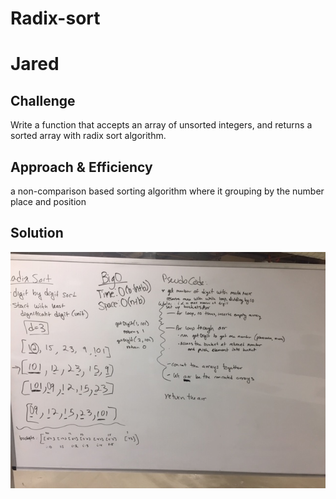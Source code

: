 # Radix-sort

# Jared

## Challenge
Write a function that accepts an array of unsorted integers, and returns a sorted array with radix sort algorithm.

## Approach & Efficiency
a non-comparison based sorting algorithm where it grouping by the number place and position

## Solution
![](./assets/radix-sort.jpg)